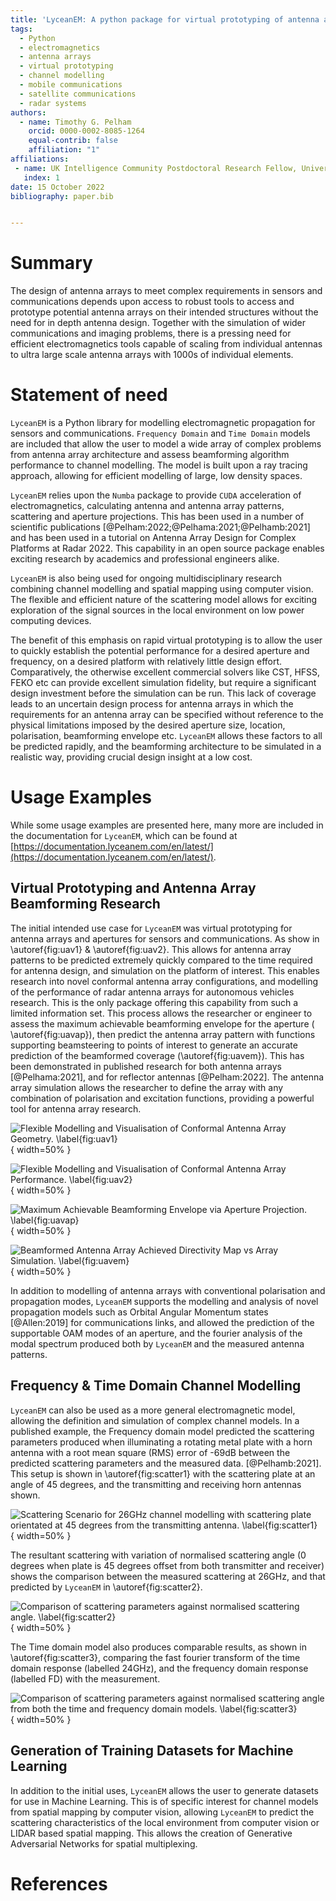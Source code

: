 ```yaml
---
title: 'LyceanEM: A python package for virtual prototyping of antenna arrays, time and frequency domain channel modelling'
tags:
  - Python
  - electromagnetics
  - antenna arrays
  - virtual prototyping
  - channel modelling
  - mobile communications
  - satellite communications
  - radar systems
authors:
  - name: Timothy G. Pelham
    orcid: 0000-0002-8085-1264
    equal-contrib: false
    affiliation: "1"
affiliations:
 - name: UK Intelligence Community Postdoctoral Research Fellow, University of Bristol, UK
   index: 1
date: 15 October 2022
bibliography: paper.bib


---
```


# Summary

The design of antenna arrays to meet complex requirements in sensors and communications depends upon access to
robust tools to access and prototype potential antenna arrays on their intended structures without the need for
in depth antenna design. Together with the simulation of wider communications and imaging problems, there is a pressing
need for efficient
electromagnetics tools capable of scaling from individual antennas to ultra large scale antenna arrays with 1000s of
individual elements.

# Statement of need

`LyceanEM`  is a Python library for modelling electromagnetic propagation for sensors and communications.
`Frequency Domain` and `Time Domain` models are included that allow the user to model a wide array of complex
problems from antenna array architecture and assess beamforming algorithm performance to channel modelling.
The model is built upon a ray tracing approach, allowing for efficient modelling of large, low density spaces.

`LyceanEM` relies upon the `Numba` package to provide `CUDA` acceleration of electromagnetics, calculating
antenna and antenna array patterns, scattering and aperture projections. This has been used in a number of scientific
publications [@Pelham:2022;@Pelhama:2021;@Pelhamb:2021] and has been used in a tutorial on Antenna Array Design for
Complex
Platforms at Radar 2022. This capability in an open source package enables exciting research by academics and
professional engineers alike.

`LyceanEM` is also being used for ongoing multidisciplinary research combining channel modelling and spatial mapping
using
computer vision. The flexible and efficient nature of the scattering model allows for exciting exploration of the signal
sources in the local environment on low power computing devices.

The benefit of this emphasis on rapid virtual prototyping is to allow the user to quickly establish the potential
performance for a desired aperture and frequency, on a desired platform with relatively little design effort.
Comparatively, the otherwise excellent commercial solvers like CST, HFSS, FEKO etc can provide excellent simulation
fidelity, but require a significant design investment before the simulation can be run. This lack of coverage leads to
an uncertain design process for antenna arrays in which the requirements for an antenna array can be specified without
reference to the physical limitations imposed by the desired aperture size, location, polarisation, beamforming envelope
etc. `LyceanEM` allows these factors to all be predicted rapidly, and the beamforming architecture to be simulated in a
realistic way, providing crucial design insight at a low cost.

# Usage Examples

While some usage examples are presented here, many more are included in the documentation for `LyceanEM`, which can be
found at [https://documentation.lyceanem.com/en/latest/](https://documentation.lyceanem.com/en/latest/).

## Virtual Prototyping and Antenna Array Beamforming Research

The initial intended use case for `LyceanEM` was virtual prototyping for antenna arrays and apertures for sensors and
communications. As show in \autoref{fig:uav1} & \autoref{fig:uav2}. This allows for antenna array patterns to be
predicted extremely quickly compared to the time required for antenna design, and simulation on the platform of
interest.
This enables research into novel conformal antenna array configurations, and modelling of the performance of radar
antenna
arrays for autonomous vehicles research. This is the only package offering this capability from such a limited
information set.
This process allows the researcher or engineer to assess the maximum achievable beamforming envelope for the aperture
( \autoref{fig:uavap}), then predict the antenna array pattern with functions supporting beamsteering to points of
interest to generate an accurate prediction of the beamformed coverage (\autoref{fig:uavem}). This has been
demonstrated in published research for both antenna arrays [@Pelhama:2021], and for reflector antennas [@Pelham:2022].
The antenna array simulation allows the researcher to define the array with any combination of polarisation and
excitation
functions, providing a powerful tool for antenna array research.

![Flexible Modelling and Visualisation of Conformal Antenna Array Geometry. \label{fig:uav1}](./_static/UAVArraywithPoints.png){
width=50% }

![Flexible Modelling and Visualisation of Conformal Antenna Array Performance. \label{fig:uav2}](./_static/open3d_results_rendering.png){
width=50% }

![Maximum Achievable Beamforming Envelope via Aperture Projection. \label{fig:uavap}](./auto_examples/images/sphx_glr_01_aperture_projection_001.png){
width=50% }

![Beamformed Antenna Array Achieved Directivity Map vs Array Simulation. \label{fig:uavem}](./auto_examples/images/sphx_glr_05_array_beamforming_001.png){
width=50% }

In addition to modelling of antenna arrays with conventional polarisation and propagation modes, `LyceanEM` supports the
modelling and analysis of novel propagation models such as Orbital Angular Momentum states [@Allen:2019] for
communications links, and allowed the prediction of the supportable OAM modes of an aperture, and the fourier analysis
of the modal spectrum produced both by `LyceanEM` and the measured antenna patterns.

## Frequency & Time Domain Channel Modelling

`LyceanEM` can also be used as a more general electromagnetic model, allowing the definition and simulation of complex
channel models. In a published example, the Frequency domain model predicted the scattering parameters produced when
illuminating a rotating metal plate with a horn antenna with a root mean square (RMS) error of -69dB between the
predicted scattering parameters and the measured data. [@Pelhamb:2021].
This setup is shown in \autoref{fig:scatter1} with the scattering plate at an angle of 45 degrees, and the
transmitting and receiving horn antennas shown.

![Scattering Scenario for 26GHz channel modelling with scattering plate orientated at 45 degrees from the transmitting antenna. \label{fig:scatter1}](./_static/03_frequency_domain_channel_model_picture_01.png){
width=50% }

The resultant scattering with variation of normalised scattering angle (0 degrees when plate is 45 degrees offset from
both transmitter and receiver) shows the comparison between the measured scattering at 26GHz, and that predicted
by `LyceanEM` in \autoref{fig:scatter2}.

![Comparison of scattering parameters against normalised scattering angle. \label{fig:scatter2}](./_static/ReferenceReflectorComparisonNormalisedandModelShiftedp1d.png){
width=50% }

The Time domain model also produces comparable results, as shown in \autoref{fig:scatter3}, comparing the fast fourier
transform of the time domain response (labelled 24GHz), and the frequency domain response (labelled FD) with the
measurement.

![Comparison of scattering parameters against normalised scattering angle from both the time and frequency domain models. \label{fig:scatter3}](./_static/timedomaincomparison.png){
width=50% }

## Generation of Training Datasets for Machine Learning

In addition to the initial uses, `LyceanEM` allows the user to generate datasets for use in Machine Learning. This is of
specific interest for channel models from spatial mapping by computer vision, allowing `LyceanEM` to predict the
scattering characteristics of the local environment from computer vision or LIDAR based spatial mapping. This allows the
creation of Generative Adversarial Networks for spatial multiplexing.

# References